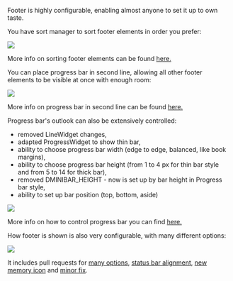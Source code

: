 Footer is highly configurable, enabling almost anyone to set it up to own taste.

You have sort manager to sort footer elements in order you prefer:

![](https://user-images.githubusercontent.com/22982594/64973147-c739ba80-d8aa-11e9-986b-d6928556afb6.png)

More info on sorting footer elements can be found [here.](https://github.com/koreader/koreader/pull/5389)

You can place progress bar in second line, allowing all other footer elements to be visible at once with enough room:

![](https://user-images.githubusercontent.com/22982594/65269069-ba220300-db18-11e9-87f5-96c315507fdf.png)

More info on progress bar in second line can be found [here.](https://github.com/koreader/koreader/pull/5405)

Progress bar's outlook can also be extensively controlled:

* removed LineWidget changes,
* adapted ProgressWidget to show thin bar,
* ability to choose progress bar width (edge to edge, balanced, like book margins),
* ability to choose progress bar height (from 1 to 4 px for thin bar style and from 5 to 14 for thick bar),
* removed DMINIBAR_HEIGHT - now is set up by bar height in Progress bar style,
* ability to set up bar position (top, bottom, aside)

![](https://user-images.githubusercontent.com/22982594/66271463-8bb55f00-e85e-11e9-8079-83f52b4e6dc7.png)

More info on how to control progress bar you can find [here.](https://github.com/koreader/koreader/pull/5442)

How footer is shown is also very configurable, with many different options:

![](https://user-images.githubusercontent.com/22982594/63041720-c76c2200-bec8-11e9-9f5a-eadb73c8c8cf.png)

It includes pull requests for [many options](https://github.com/koreader/koreader/pull/5203), [status bar alignment](https://github.com/koreader/koreader/pull/5195), [new memory icon](https://github.com/koreader/koreader/pull/5300) and [minor fix](https://github.com/koreader/koreader/pull/5218).